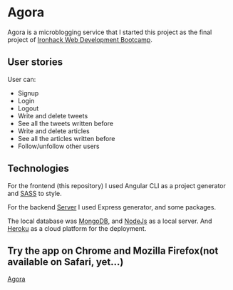 # Agora

Agora is a microblogging service that I started this project as the final project of [Ironhack Web Development Bootcamp](www.ironhack.com/).

## User stories

User can:

* Signup
* Login
* Logout
* Write and delete tweets
* See all the tweets written before
* Write and delete articles
* See all the articles written before
* Follow/unfollow other users

## Technologies

For the frontend (this repository) I used Angular CLI as a project generator and [SASS](https://sass-lang.com/) to style.

For the backend [Server](https://github.com/Interna1ta/local-stories-server) I used Express generator, and some packages.

The local database was [MongoDB](https://docs.mongodb.com/), and [NodeJs](https://nodejs.org/en/) as a local server.
And [Heroku](https://www.heroku.com/home) as a cloud platform for the deployment.

## Try the app on Chrome and Mozilla Firefox(not available on Safari, yet...)

[Agora](https://agoranews.herokuapp.com/)
